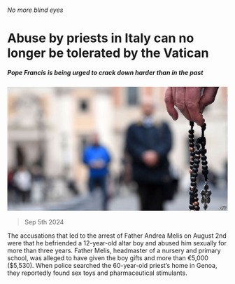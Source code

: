 ###### No more blind eyes

# Abuse by priests in Italy can no longer be tolerated by the Vatican 

##### Pope Francis is being urged to crack down harder than in the past 

![image](images/20240907_EUP508.jpg) 

> Sep 5th 2024 

The accusations that led to the arrest of Father Andrea Melis on August 2nd were that he befriended a 12-year-old altar boy and abused him sexually for more than three years. Father Melis, headmaster of a nursery and primary school, was alleged to have given the boy gifts and more than €5,000 ($5,530). When police searched the 60-year-old priest’s home in Genoa, they reportedly found sex toys and pharmaceutical stimulants.

